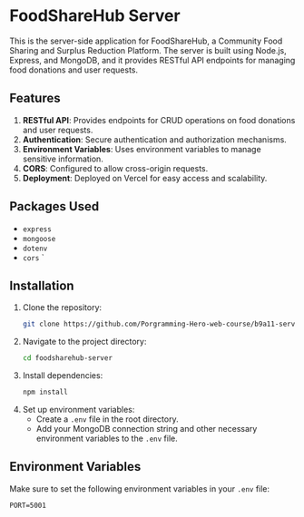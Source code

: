 # FoodShareHub Server

This is the server-side application for FoodShareHub, a Community Food Sharing and Surplus Reduction Platform. The server is built using Node.js, Express, and MongoDB, and it provides RESTful API endpoints for managing food donations and user requests.

## Features

1. **RESTful API**: Provides endpoints for CRUD operations on food donations and user requests.
2. **Authentication**: Secure authentication and authorization mechanisms.
3. **Environment Variables**: Uses environment variables to manage sensitive information.
4. **CORS**: Configured to allow cross-origin requests.
5. **Deployment**: Deployed on Vercel for easy access and scalability.

## Packages Used

- `express`
- `mongoose`
- `dotenv`
- `cors`
`

## Installation

1. Clone the repository:
    ```bash
    git clone https://github.com/Porgramming-Hero-web-course/b9a11-server-side-Oishee90
    ```
2. Navigate to the project directory:
    ```bash
    cd foodsharehub-server
    ```
3. Install dependencies:
    ```bash
    npm install
    ```
4. Set up environment variables:
    - Create a `.env` file in the root directory.
    - Add your MongoDB connection string and other necessary environment variables to the `.env` file.

## Environment Variables

Make sure to set the following environment variables in your `.env` file:

```plaintext
PORT=5001

